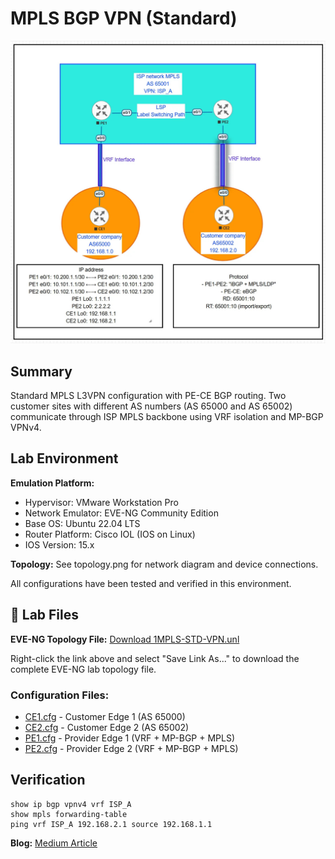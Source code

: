 # MPLS BGP VPN (Standard)

![Topology](topology.jpg)

## Summary

Standard MPLS L3VPN configuration with PE-CE BGP routing. Two customer sites with different AS numbers (AS 65000 and AS 65002) communicate through ISP MPLS backbone using VRF isolation and MP-BGP VPNv4.

## Lab Environment

**Emulation Platform:**
- Hypervisor: VMware Workstation Pro
- Network Emulator: EVE-NG Community Edition
- Base OS: Ubuntu 22.04 LTS
- Router Platform: Cisco IOL (IOS on Linux)
- IOS Version: 15.x

**Topology:**
See topology.png for network diagram and device connections.

All configurations have been tested and verified in this environment.

## 📁 Lab Files

**EVE-NG Topology File:** [Download 1MPLS-STD-VPN.unl](https://raw.githubusercontent.com/mikio-abe/network-lab-02-mpls-bgp-vpn-standard/main/1MPLS-STD-VPN.unl)

Right-click the link above and select "Save Link As..." to download the complete EVE-NG lab topology file.

### Configuration Files:
- [CE1.cfg](https://raw.githubusercontent.com/mikio-abe/network-lab-02-mpls-bgp-vpn-standard/main/CE1.cfg) - Customer Edge 1 (AS 65000)
- [CE2.cfg](https://raw.githubusercontent.com/mikio-abe/network-lab-02-mpls-bgp-vpn-standard/main/CE2.cfg) - Customer Edge 2 (AS 65002)
- [PE1.cfg](https://raw.githubusercontent.com/mikio-abe/network-lab-02-mpls-bgp-vpn-standard/main/PE1.cfg) - Provider Edge 1 (VRF + MP-BGP + MPLS)
- [PE2.cfg](https://raw.githubusercontent.com/mikio-abe/network-lab-02-mpls-bgp-vpn-standard/main/PE2.cfg) - Provider Edge 2 (VRF + MP-BGP + MPLS)

  
## Verification

```
show ip bgp vpnv4 vrf ISP_A
show mpls forwarding-table
ping vrf ISP_A 192.168.2.1 source 192.168.1.1
```

**Blog:** [Medium Article](https://medium.com/@miki2013smp/ai-assisted-mpls-vpn-learning-from-standard-configuration-to-production-scenarios-9f8a88b4c2c3)
